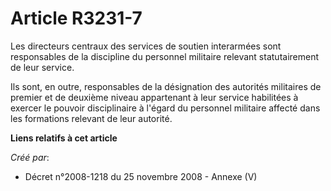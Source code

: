 # Article R3231-7

Les directeurs centraux des services de soutien interarmées sont responsables de la discipline du personnel militaire
relevant statutairement de leur service.

Ils sont, en outre, responsables de la désignation des autorités militaires de premier et de deuxième niveau appartenant à
leur service habilitées à exercer le pouvoir disciplinaire à l'égard du personnel militaire affecté dans les formations
relevant de leur autorité.

**Liens relatifs à cet article**

_Créé par_:

  - Décret n°2008-1218 du 25 novembre 2008 -  Annexe (V)
